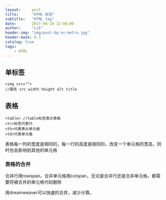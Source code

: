 ```yaml
---
layout:     post
title:      "HTML 标签"
subtitle:   "HTML tag"
date:       2017-04-19 12:00:00
author:     "LvI"
header-img: "img/post-bg-os-metro.jpg"
header-mask: 0.3
catalog: true
tags:
    - HTML
---
```



## 单标签

```
<img src="">
//属性 src width height alt title
```

## 表格

```
<table> //table标签表示表格
<tr>标签代表行
<th>代表表头单元格
<td>代表单元格
```

表格每一列的宽度是相同的，每一行的高度是相同的，改变一个单元格的宽高，同时也会影响到其他的单元格
### 表格的合并

合并行用rowspan，合并单元格用colspan，无论是合并行还是合并单元格，都需要将被合并的单元格代码删除

用dreamweaver可以快速的合并，减少计算。



